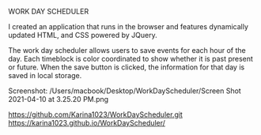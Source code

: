 WORK DAY SCHEDULER

I created an application that runs in the browser and features dynamically updated HTML, and CSS powered by JQuery.

The work day scheduler allows users to save events for each hour of the day. Each timeblock is color coordinated to show whether it is past present or future. When the save button is clicked, the information for that day is saved in local storage.

Screenshot:
/Users/macbook/Desktop/WorkDayScheduler/Screen Shot 2021-04-10 at 3.25.20 PM.png

https://github.com/Karina1023/WorkDayScheduler.git
 https://karina1023.github.io/WorkDayScheduler/